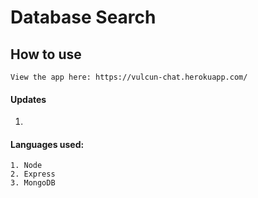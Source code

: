 # Database Search

## How to use
```
View the app here: https://vulcun-chat.herokuapp.com/
```
#### Updates

1. 

#### Languages used:
```
1. Node
2. Express
3. MongoDB
```
